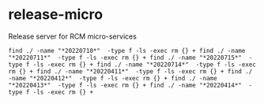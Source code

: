 # release-micro
Release server for RCM micro-services

`
find ./ -name "*20220710*"  -type f -ls -exec rm {} +
find ./ -name "*20220711*"  -type f -ls -exec rm {} +
find ./ -name "*20220715*"  -type f -ls -exec rm {} +
find ./ -name "*20220714*"  -type f -ls -exec rm {} +
find ./ -name "*20220411*"  -type f -ls -exec rm {} +
find ./ -name "*20220412*"  -type f -ls -exec rm {} +
find ./ -name "*20220413*"  -type f -ls -exec rm {} +
find ./ -name "*20220414*"  -type f -ls -exec rm {} +
`